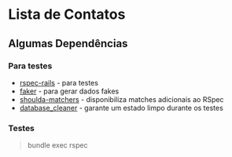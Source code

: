 # Lista de Contatos

## Algumas Dependências

### Para testes
* [rspec-rails](https://github.com/rspec/rspec-rails) - para testes
* [faker](https://github.com/faker-ruby/faker) - para gerar dados fakes
* [shoulda-matchers](https://github.com/thoughtbot/shoulda-matchers) - disponibiliza matches adicionais ao RSpec
* [database_cleaner](https://github.com/DatabaseCleaner/database_cleaner) - garante um estado limpo durante os testes

### Testes

> bundle exec rspec

